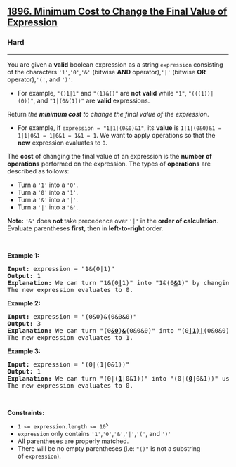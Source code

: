 <h2><a href="https://leetcode.com/problems/minimum-cost-to-change-the-final-value-of-expression/">1896. Minimum Cost to Change the Final Value of Expression</a></h2><h3>Hard</h3><hr><div><p>You are given a <strong>valid</strong> boolean expression as a string <code>expression</code> consisting of the characters <code>'1'</code>,<code>'0'</code>,<code>'&amp;'</code> (bitwise <strong>AND</strong> operator),<code>'|'</code> (bitwise <strong>OR</strong> operator),<code>'('</code>, and <code>')'</code>.</p>

<ul>
	<li>For example, <code>"()1|1"</code> and <code>"(1)&amp;()"</code> are <strong>not valid</strong> while <code>"1"</code>, <code>"(((1))|(0))"</code>, and <code>"1|(0&amp;(1))"</code> are <strong>valid</strong> expressions.</li>
</ul>

<p>Return<em> the <strong>minimum cost</strong> to change the final value of the expression</em>.</p>

<ul>
	<li>For example, if <code>expression = "1|1|(0&amp;0)&amp;1"</code>, its <strong>value</strong> is <code>1|1|(0&amp;0)&amp;1 = 1|1|0&amp;1 = 1|0&amp;1 = 1&amp;1 = 1</code>. We want to apply operations so that the<strong> new</strong> expression evaluates to <code>0</code>.</li>
</ul>

<p>The <strong>cost</strong> of changing the final value of an expression is the <strong>number of operations</strong> performed on the expression. The types of <strong>operations</strong> are described as follows:</p>

<ul>
	<li>Turn a <code>'1'</code> into a <code>'0'</code>.</li>
	<li>Turn a <code>'0'</code> into a <code>'1'</code>.</li>
	<li>Turn a <code>'&amp;'</code> into a <code>'|'</code>.</li>
	<li>Turn a <code>'|'</code> into a <code>'&amp;'</code>.</li>
</ul>

<p><strong>Note:</strong> <code>'&amp;'</code> does <strong>not</strong> take precedence over <code>'|'</code> in the <strong>order of calculation</strong>. Evaluate parentheses <strong>first</strong>, then in <strong>left-to-right</strong> order.</p>

<p>&nbsp;</p>
<p><strong>Example 1:</strong></p>

<pre><strong>Input:</strong> expression = "1&amp;(0|1)"
<strong>Output:</strong> 1
<strong>Explanation:</strong> We can turn "1&amp;(0<u><strong>|</strong></u>1)" into "1&amp;(0<u><strong>&amp;</strong></u>1)" by changing the '|' to a '&amp;' using 1 operation.
The new expression evaluates to 0. 
</pre>

<p><strong>Example 2:</strong></p>

<pre><strong>Input:</strong> expression = "(0&amp;0)&amp;(0&amp;0&amp;0)"
<strong>Output:</strong> 3
<strong>Explanation:</strong> We can turn "(0<u><strong>&amp;0</strong></u>)<strong><u>&amp;</u></strong>(0&amp;0&amp;0)" into "(0<u><strong>|1</strong></u>)<u><strong>|</strong></u>(0&amp;0&amp;0)" using 3 operations.
The new expression evaluates to 1.
</pre>

<p><strong>Example 3:</strong></p>

<pre><strong>Input:</strong> expression = "(0|(1|0&amp;1))"
<strong>Output:</strong> 1
<strong>Explanation:</strong> We can turn "(0|(<u><strong>1</strong></u>|0&amp;1))" into "(0|(<u><strong>0</strong></u>|0&amp;1))" using 1 operation.
The new expression evaluates to 0.</pre>

<p>&nbsp;</p>
<p><strong>Constraints:</strong></p>

<ul>
	<li><code>1 &lt;= expression.length &lt;= 10<sup>5</sup></code></li>
	<li><code>expression</code>&nbsp;only contains&nbsp;<code>'1'</code>,<code>'0'</code>,<code>'&amp;'</code>,<code>'|'</code>,<code>'('</code>, and&nbsp;<code>')'</code></li>
	<li>All parentheses&nbsp;are properly matched.</li>
	<li>There will be no empty parentheses (i.e:&nbsp;<code>"()"</code>&nbsp;is not a substring of&nbsp;<code>expression</code>).</li>
</ul>
</div>